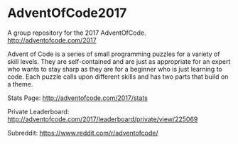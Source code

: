 # AdventOfCode2017
A group repository for the 2017 AdventOfCode.
http://adventofcode.com/2017

Advent of Code is a series of small programming puzzles for a variety of skill levels. They are self-contained and are just as appropriate for an expert who wants to stay sharp as they are for a beginner who is just learning to code. Each puzzle calls upon different skills and has two parts that build on a theme.

Stats Page: http://adventofcode.com/2017/stats

Private Leaderboard: http://adventofcode.com/2017/leaderboard/private/view/225069

Subreddit: https://www.reddit.com/r/adventofcode/